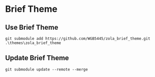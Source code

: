 # Brief Theme


## Use Brief Theme
```
git submodule add https://github.com/WGB5445/zola_brief_theme.git .\themes\zola_brief_theme
```

## Update Brief Theme 
```
git submodule update --remote --merge
```